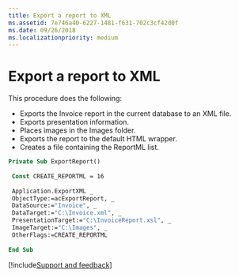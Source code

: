 ```yaml
---
title: Export a report to XML
ms.assetid: 7e746a40-6227-1481-f631-702c3cf42d0f
ms.date: 09/26/2018
ms.localizationpriority: medium
---
```



# Export a report to XML

This procedure does the following:

- Exports the Invoice report in the current database to an XML file. 
- Exports presentation information.
- Places images in the Images folder. 
- Exports the report to the default HTML wrapper. 
- Creates a file containing the ReportML list.


```vb
Private Sub ExportReport() 
 
 Const CREATE_REPORTML = 16 
 
 Application.ExportXML _ 
 ObjectType:=acExportReport, _ 
 DataSource:="Invoice", _ 
 DataTarget:="C:\Invoice.xml", _ 
 PresentationTarget:="C:\InvoiceReport.xsl", _ 
 ImageTarget:="C:\Images", _ 
 OtherFlags:=CREATE_REPORTML 
 
End Sub
```

[!include[Support and feedback](~/includes/feedback-boilerplate.md)]